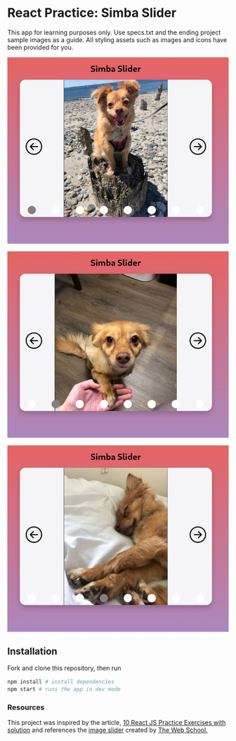 # React Practice: Simba Slider

This app for learning purposes only. Use specs.txt and the ending project sample images as a guide. All styling assets such as images and icons have been provided for you.

![Screenshot of Simba Slider gallery showing current image of images set with a corresponding circle on the lower half of the image which is filled to indicate to the user the current image of out of the set](solution/src/demos/screenshots/simba-slider-1.png)

![Screenshot of Simba Slider gallery showing current image of images set with a corresponding circle on the lower half of the image which is filled to indicate to the user the current image of out of the set](solution/src/demos/screenshots/simba-slider-2.png)

![Screenshot of Simba Slider gallery showing current image of images set with a corresponding circle on the lower half of the image which is filled to indicate to the user the current image of out of the set](solution/src/demos/screenshots/simba-slider-3.png)

## Installation

Fork and clone this repository, then run

```bash
npm install # install dependencies
npm start # runs the app in dev mode
```

### Resources

This project was inspired by the article, [10 React JS Practice Exercises with solution](https://contactmentor.com/react-js-practice-exercises-solution/?expand_article=1) and references the [image slider](https://www.youtube.com/watch?v=og3wCO98HkQ&t=85s&ab_channel=TheWebSchool.) created by [The Web School.](https://www.youtube.com/@TheWebSchool)
